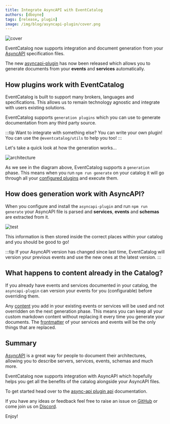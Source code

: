 ```yaml
---
title: Integrate AsyncAPI with EventCatalog
authors: [dboyne]
tags: [release, plugin]
image: /img/blog/asyncapi-plugin/cover.png
---
```



![cover](/img/blog/asyncapi-plugin/cover.png)

EventCatalog now supports integration and document generation from your [AsyncAPI](https://www.asyncapi.com/) specification files.

The new [asyncapi-plugin](/docs/api/plugins/@eventcatalog/plugin-doc-generator-asyncapi) has now been released which allows you to generate documents from your **events** and **services** automatically.

## How plugins work with EventCatalog

EventCatalog is built to support many brokers, languages and specifications. This allows us to remain technology agnostic and integrate with users existing solutions.

EventCatalog supports `generation plugins` which you can use to generate documentation from any third party source.

:::tip
Want to integrate with something else? You can write your own plugin! You can use the `@eventcatalog/utils` to help you too!
:::

Let's take a quick look at how the generation works...

![architecture](/img/blog/asyncapi-plugin/architecture.png)

As we see in the diagram above, EventCatalog supports a `generation` phase. This means when you run `npm run generate` on your catalog it will go through all your [configured plugins](/docs/api/plugins/) and execute them.

## How does generation work with AsyncAPI?

When you configure and install the `asyncapi-plugin` and run `npm run generate` your AsyncAPI file is parsed and **services**, **events** and **schemas** are extracted from it.

![test](/img/blog/asyncapi-plugin/asyncapi-plugin.png)

This information is then stored inside the correct places within your catalog and you should be good to go!

:::tip
If your AsyncAPI version has changed since last time, EventCatalog will version your previous events and use the new ones at the latest version.
:::

## What happens to content already in the Catalog?

If you already have events and services documented in your catalog, the `asyncapi-plugin` can version your events for you (configurable) before overriding them.

Any [content](/docs/events/adding-event#example) you add in your existing events or services will be used and not overridden on the next generation phase. This means you can keep all your custom markdown content without replacing it every time you generate your documents. The [frontmatter](/docs/api/event-frontmatter) of your services and events will be the only things that are replaced.


## Summary

[AsyncAPI](https://www.asyncapi.com/) is a great way for people to document their architectures, allowing you to describe servers, services, events, schemas and much more.

EventCatalog now supports integration with AsyncAPI which hopefully helps you get all the benefits of the catalog alongside your AsyncAPI files.

To get started head over to the [async-api plugin api](/docs/api/plugins/@eventcatalog/plugin-doc-generator-asyncapi) documentation.

If you have any ideas or feedback feel free to raise an issue on [GitHub](https://github.com/boyney123/eventcatalog/issues?q=is%3Aissue+is%3Aopen+sort%3Aupdated-desc) or come join us on [Discord](https://discord.gg/3rjaZMmrAm).

Enjoy!
